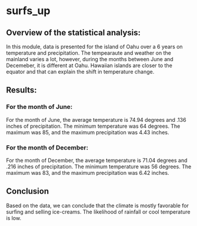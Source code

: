 # surfs_up

## Overview of the statistical analysis:

In this module, data is presented for the island of Oahu over a 6 years on temperature and precipitation. The tempearaute and weather on the mainland varies a lot, however, during the months between June and Decemeber, it is different at Oahu. Hawaiian islands are closer to the equator and that can explain the shift in temperature change. 

## Results:

### For the month of June: 

For the month of June, the average temperature is 74.94 degrees and .136 inches of precipitation. The minimum temperature was 64 degrees. The maximum was 85, and the maximum precipitation was 4.43 inches. 

### For the month of December:

For the month of December, the average temperature is 71.04 degrees and .216 inches of precipitation. The minimum temperature was 56 degrees. The maximum was 83, and the maximum precipitation was 6.42 inches. 


## Conclusion

Based on the data, we can conclude that the climate is mostly favorable for surfing and selling ice-creams. The likelihood of rainfall or cool temperature is low. 
